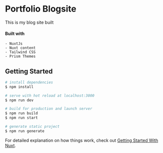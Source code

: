 # Portfolio Blogsite

This is my blog site built

#### Built with

    - NuxtJs
    - Nuxt content
    - Tailwind CSS
    - Prism Themes

## Getting Started

```bash
# install dependencies
$ npm install

# serve with hot reload at localhost:3000
$ npm run dev

# build for production and launch server
$ npm run build
$ npm run start

# generate static project
$ npm run generate
```

For detailed explanation on how things work, check out [Getting Started With Nuxt](https://medium.com/javascript-in-plain-english/getting-started-with-nuxt-4652bc83ddc6).
